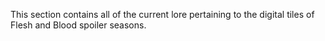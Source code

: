 This section contains all of the current lore pertaining to the digital tiles of Flesh and Blood spoiler seasons.
